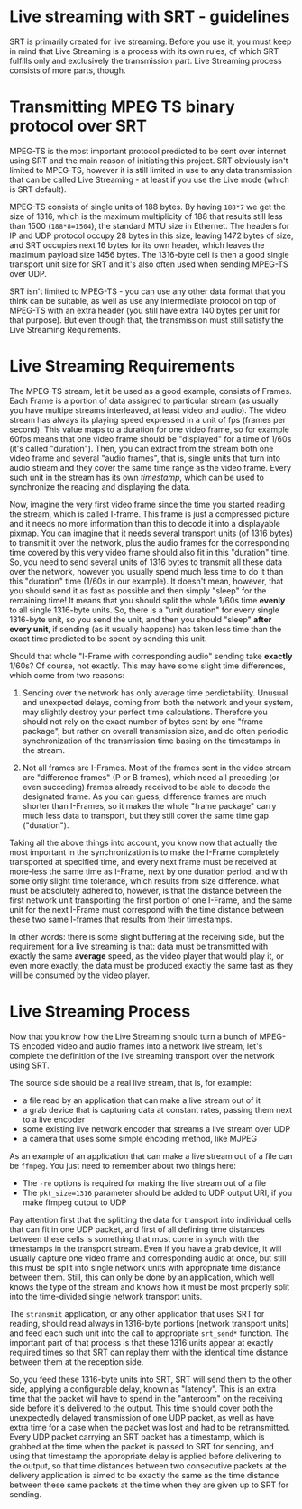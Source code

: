 
Live streaming with SRT - guidelines
====================================

SRT is primarily created for live streaming. Before you use it, you must keep
in mind that Live Streaming is a process with its own rules, of which SRT
fulfills only and exclusively the transmission part. Live Streaming process
consists of more parts, though.


Transmitting MPEG TS binary protocol over SRT
=============================================

MPEG-TS is the most important protocol predicted to be sent over internet using
SRT and the main reason of initiating this project. SRT obviously isn't limited
to MPEG-TS, however it is still limited in use to any data transmission that can
be called Live Streaming - at least if you use the Live mode (which is SRT
default).

MPEG-TS consists of single units of 188 bytes. By having `188*7` we get the
size of 1316, which is the maximum multiplicity of 188 that results still less
than 1500 (`188*8=1504`), the standard MTU size in Ethernet. The headers for IP
and UDP protocol occupy 28 bytes in this size, leaving 1472 bytes of size, and
SRT occupies next 16 bytes for its own header, which leaves the maximum payload
size 1456 bytes. The 1316-byte cell is then a good single transport unit size
for SRT and it's also often used when sending MPEG-TS over UDP.

SRT isn't limited to MPEG-TS - you can use any other data format that you
think can be suitable, as well as use any intermediate protocol on top of
MPEG-TS with an extra header (you still have extra 140 bytes per unit for that
purpose). But even though that, the transmission must still satisfy the Live
Streaming Requirements.


Live Streaming Requirements
===========================

The MPEG-TS stream, let it be used as a good example, consists of Frames. Each
Frame is a portion of data assigned to particular stream (as usually you have
multipe streams interleaved, at least video and audio). The video stream has
always its playing speed expressed in a unit of fps (frames per second). This
value maps to a duration for one video frame, so for example 60fps means that
one video frame should be "displayed" for a time of 1/60s (it's called
"duration"). Then, you can extract from the stream both one video frame and
several "audio frames", that is, single units that turn into audio stream and
they cover the same time range as the video frame. Every such unit in the
stream has its own *timestamp*, which can be used to synchronize the reading
and displaying the data.

Now, imagine the very first video frame since the time you started reading the
stream, which is called I-frame. This frame is just a compressed picture and it
needs no more information than this to decode it into a displayable pixmap. You
can imagine that it needs several transport units (of 1316 bytes) to transmit
it over the network, plus the audio frames for the corresponding time covered
by this very video frame should also fit in this "duration" time. So, you need
to send several units of 1316 bytes to transmit all these data over the
network, however you usually spend much less time to do it than this "duration"
time (1/60s in our example). It doesn't mean, however, that you should send it
as fast as possible and then simply "sleep" for the remaining time! It means
that you should split the whole 1/60s time **evenly** to all single 1316-byte
units.  So, there is a "unit duration" for every single 1316-byte unit, so you
send the unit, and then you should "sleep" **after every unit**, if sending (as
it usually happens) has taken less time than the exact time predicted to be
spent by sending this unit.

Should that whole "I-Frame with corresponding audio" sending take **exactly**
1/60s? Of course, not exactly. This may have some slight time differences,
which come from two reasons:

1. Sending over the network has only average time perdictability. Unusual and
unexpected delays, coming from both the network and your system, may slightly
destroy your perfect time calculations. Therefore you should not rely on the
exact number of bytes sent by one "frame package", but rather on overall
transmission size, and do often periodic synchronization of the transmission
time basing on the timestamps in the stream.

2. Not all frames are I-Frames. Most of the frames sent in the video stream are
"difference frames" (P or B frames), which need all preceding (or even
succeding) frames already received to be able to decode the designated frame.
As you can guess, difference frames are much shorter than I-Frames, so it makes
the whole "frame package" carry much less data to transport, but they still
cover the same time gap ("duration"). 

Taking all the above things into account, you know now that actually the most
important in the synchronization is to make the I-Frame completely transported
at specified time, and every next frame must be received at more-less the same
time as I-Frame, next by one duration period, and with some only slight time
tolerance, which results from size difference. what must be absolutely adhered
to, however, is that the distance between the first network unit transporting
the first portion of one I-Frame, and the same unit for the next I-Frame must
correspond with the time distance between these two same I-frames that results
from their timestamps.

In other words: there is some slight buffering at the receiving side, but the
requirement for a live streaming is that: data must be transmitted with exactly
the same **average** speed, as the video player that would play it, or even
more exactly, the data must be produced exactly the same fast as they will be
consumed by the video player.


Live Streaming Process
======================

Now that you know how the Live Streaming should turn a bunch of MPEG-TS
encoded video and audio frames into a network live stream, let's complete the
definition of the live streaming transport over the network using SRT.

The source side should be a real live stream, that is, for example:

- a file read by an application that can make a live stream out of it
- a grab device that is capturing data at constant rates, passing them
next to a live encoder
- some existing live network encoder that streams a live stream over UDP
- a camera that uses some simple encoding method, like MJPEG

As an example of an application that can make a live stream out of a file
can be `ffmpeg`. You just need to remember about two things here:

- The `-re` options is required for making the live stream out of a file
- The `pkt_size=1316` parameter should be added to UDP output URI, if you make
ffmpeg output to UDP

Pay attention first that the splitting the data for transport into individual
cells that can fit in one UDP packet, and first of all defining time distances
between these cells is something that must come in synch with the timestamps in
the transport stream. Even if you have a grab device, it will usually capture
one video frame and corresponding audio at once, but still this must be split
into single network units with appropriate time distance between them. Still,
this can only be done by an application, which well knows the type of the
stream and knows how it must be most properly split into the time-divided
single network transport units.

The `stransmit` application, or any other application that uses SRT for
reading, should read always in 1316-byte portions (network transport units) and
feed each such unit into the call to appropriate `srt_send*` function. The
important part of that process is that these 1316 units appear at exactly
required times so that SRT can replay them with the identical time distance
between them at the reception side.

So, you feed these 1316-byte units into SRT, SRT will send them to the other
side, applying a configurable delay, known as "latency". This is an extra time
that the packet will have to spend in the "anteroom" on the receiving side
before it's delivered to the output. This time should cover both the
unexpectedly delayed transmission of one UDP packet, as well as have extra time
for a case when the packet was lost and had to be retransmitted. Every UDP
packet carrying an SRT packet has a timestamp, which is grabbed at the time
when the packet is passed to SRT for sending, and using that timestamp the
appropriate delay is applied before delivering to the output, so that time
distances between two consecutive packets at the delivery application is aimed
to be exactly the same as the time distance between these same packets at the
time when they are given up to SRT for sending.




